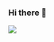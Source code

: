 ### Hi there 👋

![](https://github-readme-stats.vercel.app/api?username=chunfenghuayu1&show_icons=true&theme=calm)

